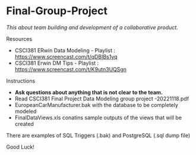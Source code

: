 # Final-Group-Project
*This about team building and development of a collaborative product.*

Resources
- CSCI381 ERwin Data Modeling - Playlist : https://www.screencast.com/t/qDBIBs1yq
- CSCI381 Erwin DM Tips - Playlist : https://www.screencast.com/t/K9utn3UQSgn

Instructions
- **Ask questions about anything that is not clear to the team.**
- Read CSCI381 Final Project Data Modeling group project -20221118.pdf
- EuropeanCarManufacturer.bak with the database to be completely modeled 
- FinalDataViews.xls conatins sample outputs of the views that will be created

There are examples of SQL Triggers (.bak) and PostgreSQL (.sql dump file)

Good Luck!
